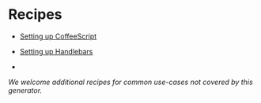# Recipes

- [Setting up CoffeeScript](coffeescript.md)
- [Setting up Handlebars](handlebars.md)


-

*We welcome additional recipes for common use-cases not covered by this generator.*
